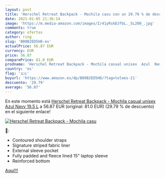 ```yaml
---
layout: post
title: 'Herschel Retreat Backpack - Mochila casu con un 29.79 % de descuento'
date: 2021-01-05 21:36:14
image: 'https://m.media-amazon.com/images/I/41yRskDJfbL._SL200_.jpg'
comments: true
category: ofertas
author: ring
slug: 'B00B2ED5H8-es'
actualPrice: 56.87 EUR
currency: EUR
price: 56.87
comparePrice: 81.0 EUR
prodname: 'Herschel Retreat Backpack - Mochila casual unisex  Azul  Navy   19.5 L'
country: 'es'
flag: '🇪🇸'
buyurl: 'https://www.amazon.es/dp/B00B2ED5H8/?tag=tolees-21'
descuento: '29.79'
average: '56.87'
---
```


En este momento está [Herschel Retreat Backpack - Mochila casual unisex  Azul  Navy   19.5 L](https://www.amazon.es/dp/B00B2ED5H8/?tag=tolees-21) a 56.87 EUR (original: 81.0 EUR) (29.79 %  de descuento) en el siguiente enlace!

[![Herschel Retreat Backpack - Mochila casu](https://m.media-amazon.com/images/I/41yRskDJfbL._SL200_.jpg)](https://www.amazon.es/dp/B00B2ED5H8/?tag=tolees-21)

🔎:

- Contoured shoulder straps
- Signature striped fabric liner
- External sleeve pocket
- Fully padded and fleece lined 15" laptop sleeve
- Reinforced bottom

[Aquí!!!](https://www.amazon.es/dp/B00B2ED5H8/?tag=tolees-21)
